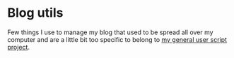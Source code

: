 # Blog utils
Few things I use to manage my blog that used to be spread all over my computer and are a little bit too specific to belong to [my general user script project](https://github.com/dkvz/dkvz-scripts).
